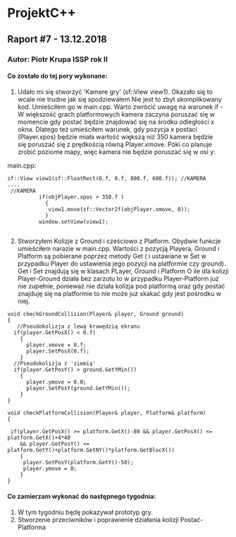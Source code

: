 # ProjektC++
## Raport #7 - 13.12.2018
### Autor: Piotr Krupa ISSP rok II

#### Co zostało do tej pory wykonane:
1. Udało mi się stworzyć 'Kamere gry' (sf::View view1). Okazało się to wcale nie trudne jak się spodziewałem
Nie jest to zbyt skomplikowany kod. Umieściłem go w main.cpp. Warto zwrócić uwagę na warunek if - W większość grach
platformowych kamera zaczyna poruszać się w momencie gdy postać będzie znajdować się na środku odległości x okna.
Dlatego też umieściłem warunek, gdy pozycja x postaci (Player.xpos) będzie miała wartość większą niż 350 kamera
będzie się poruszać się z prędkością równą Player.xmove. Póki co planuje zrobić poziome mapy, więc kamera nie będzie poruszać
się w osi y:

main.cpp:
```
sf::View view1(sf::FloatRect(0.f, 0.f, 800.f, 600.f)); //KAMERA
....
 //KAMERA 
          if(objPlayer.xpos > 350.f )
            {
             view1.move(sf::Vector2f(objPlayer.xmove, 0));
            }
          window.setView(view1);


```

2. Stworzyłem Kolizje z Ground i cześciowo z Platform. 
   Obydwie funkcje umieściłem narazie w main.cpp. Wartości z pozycją Playera, Ground i Platform są
   pobierane poprzez metody Get ( i ustawiane w Set w przypadku Player do ustawienia jego pozycji na platformie czy ground).
   Get i Set znajdują się w klasach PLayer, Ground i Platform
   O ile dla kolizji Player-Ground działa bez zarzutu to w przypadku Player-Platform już nie zupełnie, ponieważ nie działa
   kolizja pod platformą oraz gdy postać znajduję się na platformie to nie może już skakać gdy jest pośrodku w niej.
```
void checkGroundCollision(Player& player, Ground ground)
{
   //Pseudokolizja z lewą krawędzią ekranu
  if(player.GetPosX() < 0.f)
    {
      player.xmove = 0.f;
      player.SetPosX(0.f);
    }
  //Pseudokolizja z 'ziemią' 
  if(player.GetPosY() > ground.GetYMin())
    {
      player.ymove = 0.0;
      player.SetPosY(ground.GetYMin());
    }
}

void checkPlatformCollision(Player& player, Platform& platform)
{

 if(player.GetPosX() >= platform.GetX()-80 && player.GetPosX() <= platform.GetX()+4*40
    && player.GetPosY() <= platform.GetY()+platform.GetNY()*platform.GetBlocX()) 
    {
     player.SetPosY(platform.GetY()-50);
     player.ymove = 0;
    }
}

```

#### Co zamierzam wykonać do następnego tygodnia: 
1. W tym tygodniu będę pokazywał prototyp gry.
2. Stworzenie przeciwników i poprawienie działania kolizji Postać-Platforma
